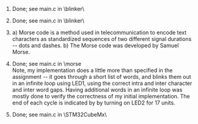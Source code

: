 1. Done; see main.c in \blinker\

2. Done; see main.c in \blinker\

3.  a) Morse code is a method used in telecommunication to encode text characters as standardized 
      sequences of two different signal durations -- dots and dashes.
    b) The Morse code was developed by Samuel Morse.

4. Done; see main.c in \morse\
    Note, my implementation does a little more than specified in the assignment -- it goes through 
    a short list of words, and blinks them out in an infinite loop using LED1, using the correct 
    intra and inter character and inter word gaps.  Having additional words in an infinite loop was 
    mostly done to verify the correctness of my initial implementation. 
    The end of each cycle is indicated by by turning on LED2 for 17 units.

5. Done; see main.c in \STM32CubeMx\
